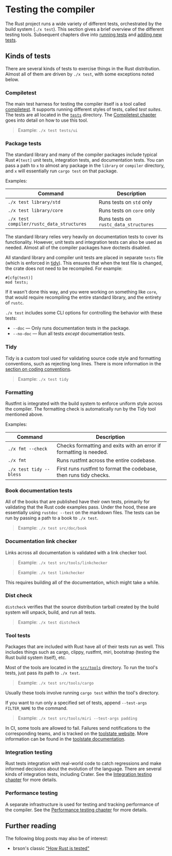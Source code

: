 # Testing the compiler

<!-- toc -->

The Rust project runs a wide variety of different tests, orchestrated by
the build system (`./x test`).
This section gives a brief overview of the different testing tools.
Subsequent chapters dive into [running tests](running.md) and [adding new tests](adding.md).

## Kinds of tests

There are several kinds of tests to exercise things in the Rust distribution.
Almost all of them are driven by `./x test`, with some exceptions noted below.

### Compiletest

The main test harness for testing the compiler itself is a tool called [compiletest].
It supports running different styles of tests, called *test suites*.
The tests are all located in the [`tests`] directory.
The [Compiletest chapter][compiletest] goes into detail on how to use this tool.

> Example: `./x test tests/ui`

[compiletest]: compiletest.md
[`tests`]: https://github.com/rust-lang/rust/tree/master/tests

### Package tests

The standard library and many of the compiler packages include typical Rust `#[test]`
unit tests, integration tests, and documentation tests.
You can pass a path to `x` to almost any package in the `library` or `compiler` directory,
and `x` will essentially run `cargo test` on that package.

Examples:

| Command                                   | Description                           |
| ----------------------------------------- | ------------------------------------- |
| `./x test library/std`                    | Runs tests on `std` only              |
| `./x test library/core`                   | Runs tests on `core` only             |
| `./x test compiler/rustc_data_structures` | Runs tests on `rustc_data_structures` |

The standard library relies very heavily on documentation tests to cover its functionality.
However, unit tests and integration tests can also be used as needed.
Almost all of the compiler packages have doctests disabled.

All standard library and compiler unit tests are placed in separate `tests` file
(which is enforced in [tidy][tidy-unit-tests]).
This ensures that when the test file is changed, the crate does not need to be recompiled.
For example:

```rust,ignore
#[cfg(test)]
mod tests;
```

If it wasn't done this way,
and you were working on something like `core`,
that would require recompiling the entire standard library, and the entirety of `rustc`.

`./x test` includes some CLI options for controlling the behavior with these tests:

* `--doc` — Only runs documentation tests in the package.
* `--no-doc` — Run all tests *except* documentation tests.

[tidy-unit-tests]: https://github.com/rust-lang/rust/blob/master/src/tools/tidy/src/unit_tests.rs

### Tidy

Tidy is a custom tool used for validating source code style and formatting conventions,
such as rejecting long lines.
There is more information in the [section on coding conventions](../conventions.md#formatting).

> Example: `./x test tidy`

### Formatting

Rustfmt is integrated with the build system to enforce uniform style across the compiler.
The formatting check is automatically run by the Tidy tool mentioned above.

Examples:

| Command                 | Description                                                        |
| ----------------------- | ------------------------------------------------------------------ |
| `./x fmt --check`       | Checks formatting and exits with an error if formatting is needed. |
| `./x fmt`               | Runs rustfmt across the entire codebase.                           |
| `./x test tidy --bless` | First runs rustfmt to format the codebase, then runs tidy checks.  |

### Book documentation tests

All of the books that are published have their own tests,
primarily for validating that the Rust code examples pass.
Under the hood, these are essentially using `rustdoc --test` on the markdown files.
The tests can be run by passing a path to a book to `./x test`.

> Example: `./x test src/doc/book`

### Documentation link checker

Links across all documentation is validated with a link checker tool.

> Example: `./x test src/tools/linkchecker`

> Example: `./x test linkchecker`

This requires building all of the documentation, which might take a while.

### Dist check

`distcheck` verifies that the source distribution tarball created by the build system
will unpack, build, and run all tests.

> Example: `./x test distcheck`

### Tool tests

Packages that are included with Rust have all of their tests run as well.
This includes things such as cargo, clippy, rustfmt, miri, bootstrap
(testing the Rust build system itself), etc.

Most of the tools are located in the [`src/tools`] directory.
To run the tool's tests, just pass its path to `./x test`.

> Example: `./x test src/tools/cargo`

Usually these tools involve running `cargo test` within the tool's directory.

If you want to run only a specified set of tests, append `--test-args FILTER_NAME` to the command.

> Example: `./x test src/tools/miri --test-args padding`

In CI, some tools are allowed to fail.
Failures send notifications to the corresponding teams, and is tracked on the [toolstate website].
More information can be found in the [toolstate documentation].

[`src/tools`]: https://github.com/rust-lang/rust/tree/master/src/tools/
[toolstate documentation]: https://forge.rust-lang.org/infra/toolstate.html
[toolstate website]: https://rust-lang-nursery.github.io/rust-toolstate/

### Integration testing

Rust tests integration with real-world code to catch regressions and make
informed decisions about the evolution of the language. There are several kinds
of integration tests, including Crater. See the [Integration testing
chapter](integration.md) for more details.

### Performance testing

A separate infrastructure is used for testing and tracking performance of the compiler.
See the [Performance testing chapter](perf.md) for more details.

## Further reading

The following blog posts may also be of interest:

- brson's classic ["How Rust is tested"][howtest]

[howtest]: https://brson.github.io/2017/07/10/how-rust-is-tested
